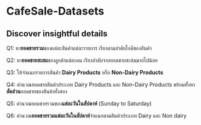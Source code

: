 # CafeSale-Datasets
## Discover insightful details

Q1: หา**ยอดขายรวม**ของแต่ละสินค้าแต่ละรายการ เรียงตามลำดับไอดีของสินค้า

Q2: หา**ยอดขายสะสม**ของลูกค้าแต่ละคน เรียงลำดับจากยอดขายสะสมมากไปน้อย

Q3: ให้จำแนกรายการสินค้า **Dairy Products** หรือ **Non-Dairy Products**

Q4: คำนวณยอดขายสินค้าประเภท Dairy Products และ Non-Dairy Products พร้อมทั้งหา**สัดส่วน**ยอดขายของสินค้าทั้งสอง

Q5: คำนวณยอดขายรวมของ**แต่ละวันในสัปดาห์** (Sunday to Saturday)

Q6: คำนวณ**ยอดขายรวมแต่ละวันในสัปดาห์**จำแนกตามสินค้าประเภท Dairy และ Non dairy
